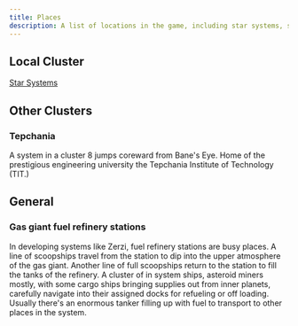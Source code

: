 ```yaml
---
title: Places
description: A list of locations in the game, including star systems, space stations, cities, and businesses.
---
```


## Local Cluster

[Star Systems](/tatterpedia/places/star-systems)

## Other Clusters

### Tepchania

A system in a cluster 8 jumps coreward from Bane's Eye. Home of the
prestigious engineering university the Tepchania Institute of Technology
(TIT.)

## General

### Gas giant fuel refinery stations

In developing systems like Zerzi, fuel refinery stations are busy
places. A line of scoopships travel from the station to dip into the
upper atmosphere of the gas giant. Another line of full scoopships
return to the station to fill the tanks of the refinery. A cluster of in
system ships, asteroid miners mostly, with some cargo ships bringing
supplies out from inner planets, carefully navigate into their assigned
docks for refueling or off loading. Usually there\'s an enormous tanker
filling up with fuel to transport to other places in the system.
